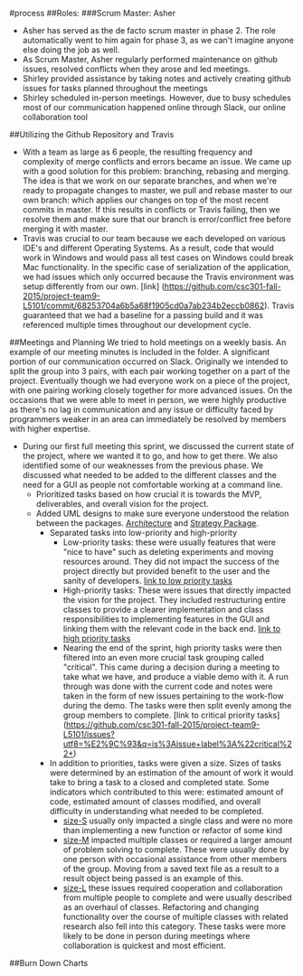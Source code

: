 #process
##Roles:
###Scrum Master: Asher
* Asher has served as the de facto scrum master in phase 2. The role automatically went to him again for phase 3, as we can't imagine anyone else doing the job as well.
* As Scrum Master, Asher regularly performed maintenance on github issues, resolved conflicts when they arose and led meetings.
* Shirley provided assistance by taking notes and actively creating github issues for tasks planned throughout the meetings
* Shirley scheduled in-person meetings. However, due to busy schedules most of our communication happened online through Slack, our online collaboration tool

##Utilizing the Github Repository and Travis
* With a team as large as 6 people, the resulting frequency and complexity of merge conflicts and errors became an issue. We came up with a good solution for this problem: branching, rebasing and merging. The idea is that we work on our separate branches, and when we're ready to propagate changes to master, we pull and rebase master to our own branch: which applies our changes on top of the most recent commits in master. If this results in conflicts or Travis failing, then we resolve them and make sure that our branch is error/conflict free before merging it with master.
* Travis was crucial to our team because we each developed on various IDE's and different Operating Systems. As a result, code that would work in Windows and would pass all test cases on Windows could break Mac functionality. In the specific case of serialization of the application, we had issues which only occurred because the Travis environment was setup differently from our own. [link] (https://github.com/csc301-fall-2015/project-team9-L5101/commit/68253704a6b5a68f1905cd0a7ab234b2eccb0862). Travis guaranteed that we had a baseline for a passing build and it was referenced multiple times throughout our development cycle.

##Meetings and Planning
We tried to hold meetings on a weekly basis. An example of our meeting minutes is included in the folder. A significant portion of our communication occurred on Slack.
Originally we intended to split the group into 3 pairs, with each pair working together on a part of the project. Eventually though we had everyone work on a piece of the project, with one pairing working closely together for more advanced issues.
On the occasions that we were able to meet in person, we were highly productive as there's no lag in communication and any issue or difficulty faced by programmers weaker in an area can immediately be resolved by members with higher expertise.

* During our first full meeting this sprint, we discussed the current state of the project, where we wanted it to go, and how to get there. We also identified some of our weaknesses from the previous phase. We discussed what needed to be added to the different classes and the need for a GUI as people not comfortable working at a command line.
	* Prioritized tasks based on how crucial it is towards the MVP, deliverables, and overall vision for the project.
  * Added UML designs to make sure everyone understood the relation between the packages. [Architecture](https://github.com/csc301-fall-2015/project-team9-L5101/blob/master/doc/phase3/architecture_overview.png) and [Strategy Package](https://github.com/csc301-fall-2015/project-team9-L5101/blob/master/doc/phase3/strategyuml_big.psd).
	* Separated tasks into low-priority and high-priority
		* Low-priority tasks: these were usually features that were "nice to have" such as deleting experiments and moving resources around. They did not impact the success of the project directly but provided benefit to the user and the sanity of developers. [link to low priority tasks](https://github.com/csc301-fall-2015/project-team9-L5101/issues?utf8=%E2%9C%93&q=is%3Aissue+label%3A%22priority+-+low%22+)
		* High-priority tasks: These were issues that directly impacted the vision for the project. They included restructuring entire classes to provide a clearer implementation and class responsibilities to implementing features in the GUI and linking them with the relevant code in the back end. [link to high priority tasks](https://github.com/csc301-fall-2015/project-team9-L5101/issues?page=1&q=is%3Aissue+label%3A%22priority+-+high%22&utf8=%E2%9C%93)
		* Nearing the end of the sprint, high priority tasks were then filtered into an even more crucial task grouping called "critical". This came during a decision during a meeting to take what we have, and produce a viable demo with it. A run through was done with the current code and notes were taken in the form of new issues pertaining to the work-flow during the demo. The tasks were then split evenly among the group members to complete. [link to critical priority tasks] (https://github.com/csc301-fall-2015/project-team9-L5101/issues?utf8=%E2%9C%93&q=is%3Aissue+label%3A%22critical%22+)
	* In addition to priorities, tasks were given a size. Sizes of tasks were determined by an estimation of the amount of work it would take to bring a task to a closed and completed state. Some indicators which contributed to this were: estimated amount of code, estimated amount of classes modified, and overall difficulty in understanding what needed to be completed.
		* [size-S](https://github.com/csc301-fall-2015/project-team9-L5101/labels/Size%20-%20S) usually only impacted a single class and were no more than implementing a new function or refactor of some kind
		* [size-M](https://github.com/csc301-fall-2015/project-team9-L5101/labels/Size%20-%20M) impacted multiple classes or required a larger amount of problem solving to complete. These were usually done by one person with occasional assistance from other members of the group. Moving from a saved text file as a result to a result object being passed is an example of this.
		* [size-L](https://github.com/csc301-fall-2015/project-team9-L5101/labels/Size%20-%20L) these issues required cooperation and collaboration from multiple people to complete and were usually described as an overhaul of classes. Refactoring and changing functionality over the course of multiple classes with related research also fell into this category. These tasks were more likely to be done in person during meetings where collaboration is quickest and most efficient.

##Burn Down Charts

